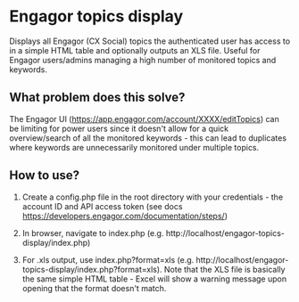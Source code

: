 # Engagor topics display
Displays all Engagor (CX Social) topics the authenticated user has access to in a simple HTML table and optionally outputs an XLS file. Useful for Engagor users/admins managing a high number of monitored topics and keywords.

## What problem does this solve?

The Engagor UI (https://app.engagor.com/account/XXXX/editTopics) can be limiting for power users since it doesn't allow for a quick overview/search of all the monitored keywords - this can lead to duplicates where keywords are unnecessarily monitored under multiple topics.

## How to use?

1) Create a config.php file in the root directory with your credentials - the account ID and API access token (see docs https://developers.engagor.com/documentation/steps/)

2) In browser, navigate to index.php (e.g. http://localhost/engagor-topics-display/index.php)

3) For .xls output, use index.php?format=xls (e.g. http://localhost/engagor-topics-display/index.php?format=xls). Note that the XLS file is basically the same simple HTML table - Excel will show a warning message upon opening that the format doesn't match.
